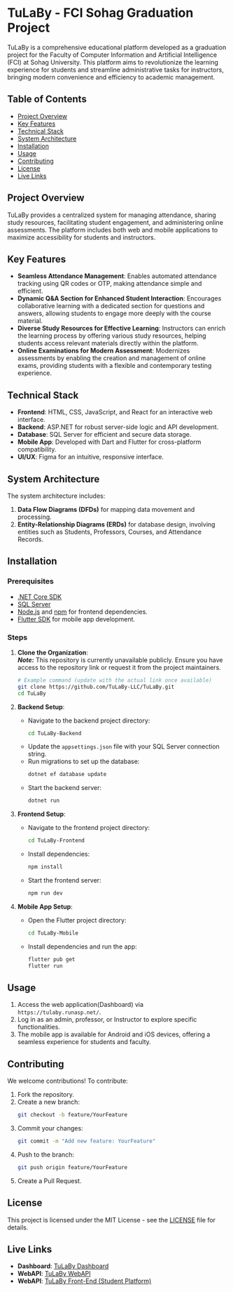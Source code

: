 # TuLaBy - FCI Sohag Graduation Project

TuLaBy is a comprehensive educational platform developed as a graduation project for the Faculty of Computer Information and Artificial Intelligence (FCI) at Sohag University. This platform aims to revolutionize the learning experience for students and streamline administrative tasks for instructors, bringing modern convenience and efficiency to academic management.

## Table of Contents
- [Project Overview](#project-overview)
- [Key Features](#key-features)
- [Technical Stack](#technical-stack)
- [System Architecture](#system-architecture)
- [Installation](#installation)
- [Usage](#usage)
- [Contributing](#contributing)
- [License](#license)
- [Live Links](#live-links)

## Project Overview
TuLaBy provides a centralized system for managing attendance, sharing study resources, facilitating student engagement, and administering online assessments. The platform includes both web and mobile applications to maximize accessibility for students and instructors.

## Key Features
- **Seamless Attendance Management**: Enables automated attendance tracking using QR codes or OTP, making attendance simple and efficient.
- **Dynamic Q&A Section for Enhanced Student Interaction**: Encourages collaborative learning with a dedicated section for questions and answers, allowing students to engage more deeply with the course material.
- **Diverse Study Resources for Effective Learning**: Instructors can enrich the learning process by offering various study resources, helping students access relevant materials directly within the platform.
- **Online Examinations for Modern Assessment**: Modernizes assessments by enabling the creation and management of online exams, providing students with a flexible and contemporary testing experience.

## Technical Stack
- **Frontend**: HTML, CSS, JavaScript, and React for an interactive web interface.
- **Backend**: ASP.NET for robust server-side logic and API development.
- **Database**: SQL Server for efficient and secure data storage.
- **Mobile App**: Developed with Dart and Flutter for cross-platform compatibility.
- **UI/UX**: Figma for an intuitive, responsive interface.

## System Architecture
The system architecture includes:
1. **Data Flow Diagrams (DFDs)** for mapping data movement and processing.
2. **Entity-Relationship Diagrams (ERDs)** for database design, involving entities such as Students, Professors, Courses, and Attendance Records.

## Installation

### Prerequisites
- [.NET Core SDK](https://dotnet.microsoft.com/download)
- [SQL Server](https://www.microsoft.com/en-us/sql-server/sql-server-downloads)
- [Node.js](https://nodejs.org/) and [npm](https://www.npmjs.com/) for frontend dependencies.
- [Flutter SDK](https://flutter.dev/docs/get-started/install) for mobile app development.

### Steps
1. **Clone the Organization**:  
   **_Note:_** This repository is currently unavailable publicly. Ensure you have access to the repository link or request it from the project maintainers.
   ```bash
   # Example command (update with the actual link once available)
   git clone https://github.com/TuLaBy-LLC/TuLaBy.git
   cd TuLaBy

2. **Backend Setup**:
   - Navigate to the backend project directory:
     ```bash
     cd TuLaBy-Backend
     ```
   - Update the `appsettings.json` file with your SQL Server connection string.
   - Run migrations to set up the database:
     ```bash
     dotnet ef database update
     ```
   - Start the backend server:
     ```bash
     dotnet run
     ```

3. **Frontend Setup**:
   - Navigate to the frontend project directory:
     ```bash
     cd TuLaBy-Frontend
     ```
   - Install dependencies:
     ```bash
     npm install
     ```
   - Start the frontend server:
     ```bash
     npm run dev
     ```

4. **Mobile App Setup**:
   - Open the Flutter project directory:
     ```bash
     cd TuLaBy-Mobile
     ```
   - Install dependencies and run the app:
     ```bash
     flutter pub get
     flutter run
     ```

## Usage
1. Access the web application(Dashboard) via `https://tulaby.runasp.net/`.
2. Log in as an admin, professor, or Instructor to explore specific functionalities.
3. The mobile app is available for Android and iOS devices, offering a seamless experience for students and faculty.

## Contributing
We welcome contributions! To contribute:

1. Fork the repository.
2. Create a new branch:
   ```bash
   git checkout -b feature/YourFeature
3. Commit your changes:
   ```bash
   git commit -m "Add new feature: YourFeature"
4. Push to the branch:
   ```bash
   git push origin feature/YourFeature
5. Create a Pull Request.

## License

This project is licensed under the MIT License - see the [LICENSE](LICENSE) file for details.

## Live Links

- **Dashboard**: [TuLaBy Dashboard](https://tulaby.runasp.net/)
- **WebAPI**: [TuLaBy WebAPI](https://tulaby-api.runasp.net/)
- **WebAPI**: [TuLaBy Front-End (Student Platform)](https://tulaby.netlify.app/)
